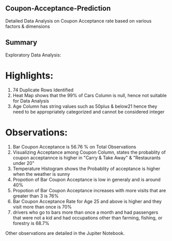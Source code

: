 ## Coupon-Acceptance-Prediction
Detailed Data Analysis on Coupon Acceptance rate based on various factors & dimensions

## Summary

Exploratory Data Analysis:

# Highlights:

1. 74 Duplicate Rows Identified
2. Heat Map shows that the 99% of Cars Column is null, hence not suitable for Data Analysis
3. Age Column has string values such as 50plus & below21 hence they need to be appropriately categorized and cannot be considered integer

# Observations:

1. Bar Coupon Acceptance is 56.76 % on Total Observations
2. Visualizing Acceptance among Coupon Column, states the probablity of coupon acceptannce is higher in "Carry & Take Away" & "Restaurants under 20"
3. Temperature Histogram shows the Probablity of acceptance is higher when the weather is sunny
4. Propotion of Bar Coupon Acceptance is low in generaly and is around 40%
5. Propotion of Bar Coupon Acceptance increases with more visits that are greater than 3 is 76%
6. Bar Coupon Acceptance Rate for Age 25 and above is higher and they visit more than once is 70%
6. drivers who go to bars more than once a month and had passengers that were not a kid and had occupations other than farming, fishing, or forestry is 68.7%

Other observations are detailed in the Jupiter Notebook.

#

